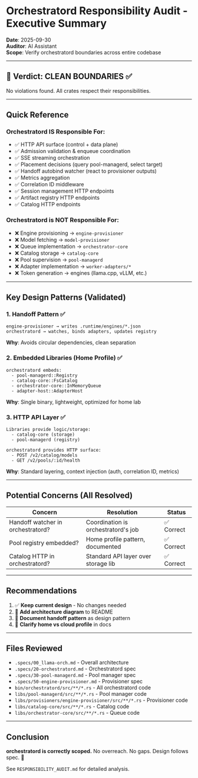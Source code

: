 # Orchestratord Responsibility Audit - Executive Summary

**Date**: 2025-09-30  
**Auditor**: AI Assistant  
**Scope**: Verify orchestratord boundaries across entire codebase

---

## 🎯 Verdict: **CLEAN BOUNDARIES** ✅

No violations found. All crates respect their responsibilities.

---

## Quick Reference

### Orchestratord IS Responsible For:
- ✅ HTTP API surface (control + data plane)
- ✅ Admission validation & enqueue coordination
- ✅ SSE streaming orchestration
- ✅ Placement decisions (query pool-managerd, select target)
- ✅ Handoff autobind watcher (react to provisioner outputs)
- ✅ Metrics aggregation
- ✅ Correlation ID middleware
- ✅ Session management HTTP endpoints
- ✅ Artifact registry HTTP endpoints
- ✅ Catalog HTTP endpoints

### Orchestratord is NOT Responsible For:
- ❌ Engine provisioning → `engine-provisioner`
- ❌ Model fetching → `model-provisioner`
- ❌ Queue implementation → `orchestrator-core`
- ❌ Catalog storage → `catalog-core`
- ❌ Pool supervision → `pool-managerd`
- ❌ Adapter implementation → `worker-adapters/*`
- ❌ Token generation → engines (llama.cpp, vLLM, etc.)

---

## Key Design Patterns (Validated)

### 1. **Handoff Pattern** ✅
```
engine-provisioner → writes .runtime/engines/*.json
orchestratord → watches, binds adapters, updates registry
```
**Why**: Avoids circular dependencies, clean separation

### 2. **Embedded Libraries (Home Profile)** ✅
```
orchestratord embeds:
  - pool-managerd::Registry
  - catalog-core::FsCatalog
  - orchestrator-core::InMemoryQueue
  - adapter-host::AdapterHost
```
**Why**: Single binary, lightweight, optimized for home lab

### 3. **HTTP API Layer** ✅
```
Libraries provide logic/storage:
  - catalog-core (storage)
  - pool-managerd (registry)
  
orchestratord provides HTTP surface:
  - POST /v2/catalog/models
  - GET /v2/pools/:id/health
```
**Why**: Standard layering, context injection (auth, correlation ID, metrics)

---

## Potential Concerns (All Resolved)

| Concern | Resolution | Status |
|---------|-----------|--------|
| Handoff watcher in orchestratord? | Coordination is orchestratord's job | ✅ Correct |
| Pool registry embedded? | Home profile pattern, documented | ✅ Correct |
| Catalog HTTP in orchestratord? | Standard API layer over storage lib | ✅ Correct |

---

## Recommendations

1. ✅ **Keep current design** - No changes needed
2. 📝 **Add architecture diagram** to README
3. 📝 **Document handoff pattern** as design pattern
4. 📝 **Clarify home vs cloud profile** in docs

---

## Files Reviewed

- `.specs/00_llama-orch.md` - Overall architecture
- `.specs/20-orchestratord.md` - Orchestratord spec
- `.specs/30-pool-managerd.md` - Pool manager spec
- `.specs/50-engine-provisioner.md` - Provisioner spec
- `bin/orchestratord/src/**/*.rs` - All orchestratord code
- `libs/pool-managerd/src/**/*.rs` - Pool manager code
- `libs/provisioners/engine-provisioner/src/**/*.rs` - Provisioner code
- `libs/catalog-core/src/**/*.rs` - Catalog code
- `libs/orchestrator-core/src/**/*.rs` - Queue code

---

## Conclusion

**orchestratord is correctly scoped.** No overreach. No gaps. Design follows spec. 🎯

See `RESPONSIBILITY_AUDIT.md` for detailed analysis.

